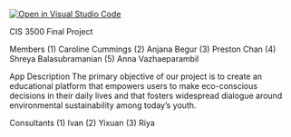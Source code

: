[![Open in Visual Studio Code](https://classroom.github.com/assets/open-in-vscode-718a45dd9cf7e7f842a935f5ebbe5719a5e09af4491e668f4dbf3b35d5cca122.svg)](https://classroom.github.com/online_ide?assignment_repo_id=14514944&assignment_repo_type=AssignmentRepo)

CIS 3500 Final Project

Members
    (1) Caroline Cummings
    (2) Anjana Begur
    (3) Preston Chan
    (4) Shreya Balasubramanian
    (5) Anna Vazhaeparambil

App Description
    The primary objective of our project is to create an educational platform that empowers users to make eco-conscious decisions in their daily lives and that fosters widespread dialogue around environmental sustainability among today’s youth.

Consultants
    (1) Ivan
    (2) Yixuan
    (3) Riya